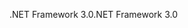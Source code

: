 <span data-ttu-id="264c4-101">.NET Framework 3.0</span><span class="sxs-lookup"><span data-stu-id="264c4-101">.NET Framework 3.0</span></span>